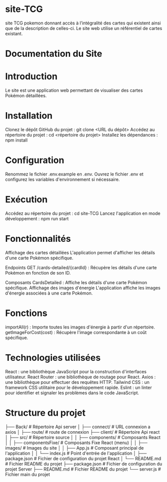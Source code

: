 # site-TCG
site TCG pokemon  donnant accès à l’intégralité des cartes qui existent ainsi que de la description de celles-ci. Le site web utilise un référentiel de cartes existant.  

# Documentation du Site

# Introduction
Le site est une application web permettant de visualiser des cartes Pokémon détaillées.

# Installation
Clonez le dépôt GitHub du projet : git clone <URL du dépôt>
Accédez au répertoire du projet : cd <répertoire du projet>
Installez les dépendances : npm install

# Configuration
Renommez le fichier .env.example en .env.
Ouvrez le fichier .env et configurez les variables d'environnement si nécessaire.

# Exécution
Accédez au répertoire du projet : cd site-TCG
Lancez l'application en mode développement : npm run start

# Fonctionnalités
Affichage des cartes détaillées
L'application permet d'afficher les détails d'une carte Pokémon spécifique.

Endpoints
GET /cards-detailed/{cardId} : Récupère les détails d'une carte Pokémon en fonction de son ID.

Composants
CardsDetailed : Affiche les détails d'une carte Pokémon spécifique.
Affichage des images d'énergie
L'application affiche les images d'énergie associées à une carte Pokémon.

# Fonctions

importAll(r) : Importe toutes les images d'énergie à partir d'un répertoire.
getImageForCost(cost) : Récupère l'image correspondante à un coût spécifique.

# Technologies utilisées
React : une bibliothèque JavaScript pour la construction d'interfaces utilisateur.
React Router : une bibliothèque de routage pour React.
Axios : une bibliothèque pour effectuer des requêtes HTTP.
Tailwind CSS : un framework CSS utilitaire pour le développement rapide.
Eslint : un linter pour identifier et signaler les problèmes dans le code JavaScript.
# Structure du projet

├── Back/                        # Répertoire Api server
│         ├── connect/                        # URL connexion a axios
│         ├── route/                              # route de connexion
├── client/                        # Répertoire Api react
│         ├── src/                        # Répertoire source
│         │   ├── components/             # Composants React
│         │   ├── componentsFixe/    # Composants Fixe React (menu)
│         │   ├── images/                 # Images du site
│         │   ├── App.js                  # Composant principal de l'application
│         │   └── index.js                # Point d'entrée de l'application
│        ├── package.json                # Fichier de configuration du projet React
│       └── README.md                   # Fichier README du projet
├── package.json                # Fichier de configuration du projet Server
├── README.md                   # Fichier README du projet
└── server.js                             # Fichier main du projet
